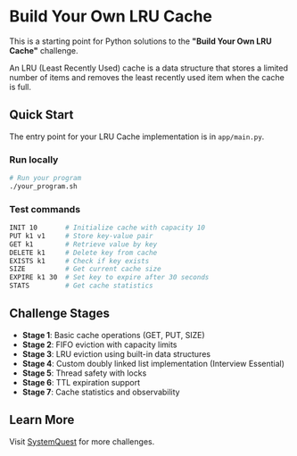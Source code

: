 # Build Your Own LRU Cache

This is a starting point for Python solutions to the **"Build Your Own LRU
Cache"** challenge.

An LRU (Least Recently Used) cache is a data structure that stores a limited
number of items and removes the least recently used item when the cache is full.

## Quick Start

The entry point for your LRU Cache implementation is in `app/main.py`.

### Run locally

```sh
# Run your program
./your_program.sh
```

### Test commands

```sh
INIT 10       # Initialize cache with capacity 10
PUT k1 v1     # Store key-value pair
GET k1        # Retrieve value by key
DELETE k1     # Delete key from cache
EXISTS k1     # Check if key exists
SIZE          # Get current cache size
EXPIRE k1 30  # Set key to expire after 30 seconds
STATS         # Get cache statistics
```

## Challenge Stages

- **Stage 1**: Basic cache operations (GET, PUT, SIZE)
- **Stage 2**: FIFO eviction with capacity limits
- **Stage 3**: LRU eviction using built-in data structures
- **Stage 4**: Custom doubly linked list implementation (Interview Essential)
- **Stage 5**: Thread safety with locks
- **Stage 6**: TTL expiration support
- **Stage 7**: Cache statistics and observability

## Learn More

Visit [SystemQuest](https://systemquest.io) for more challenges.
